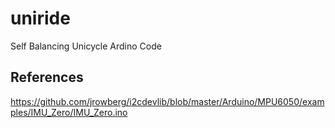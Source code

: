 # uniride
Self Balancing Unicycle Ardino Code

## References
https://github.com/jrowberg/i2cdevlib/blob/master/Arduino/MPU6050/examples/IMU_Zero/IMU_Zero.ino
